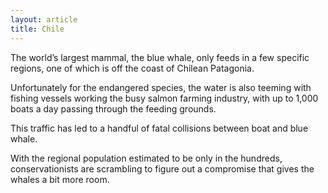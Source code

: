 ```yaml
---
layout: article
title: Chile
---
```


The world’s largest mammal, the blue whale, only feeds in a few specific regions, one of which is off the coast of Chilean Patagonia.

Unfortunately for the endangered species, the water is also teeming with fishing vessels working the busy salmon farming industry, with up to 1,000 boats a day passing through the feeding grounds.

This traffic has led to a handful of fatal collisions between boat and blue whale.

With the regional population estimated to be only in the hundreds, conservationists are scrambling to figure out a compromise that gives the whales a bit more room.

